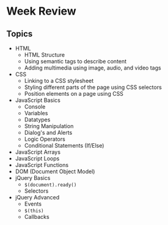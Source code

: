 # Week Review

## Topics

+ HTML
	* HTML Structure
	* Using semantic tags to describe content
	* Adding multimedia using image, audio, and video tags
+ CSS
	* Linking to a CSS stylesheet
	* Styling different parts of the page using CSS selectors
	* Position elements on a page using CSS
+ JavaScript Basics
	* Console
	* Variables
	* Datatypes
	* String Manipulation
	* Dialog's and Alerts
	* Logic Operators
	* Conditional Statements (If/Else)
+ JavaScript Arrays
+ JavaScript Loops
+ JavaScript Functions
+ DOM (Document Object Model)
+ jQuery Basics
	* `$(document).ready()`
	* Selectors
+ jQuery Advanced
	* Events
	* `$(this)`
	* Callbacks